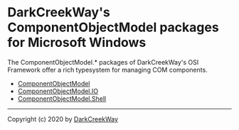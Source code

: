 # DarkCreekWay's ComponentObjectModel packages for Microsoft Windows

The ComponentObjectModel.* packages of DarkCreekWay's OSI Framework offer
a rich typesystem for managing COM components.

* [ComponentObjectModel](_Library/readme.md)
* [ComponentObjectModel.IO](IO/_Library/readme.md)
* [ComponentObjectModel.Shell](Shell/_Library/readme.md)

---

Copyright (c) 2020 by [DarkCreekWay](https://github.com/DarkCreekWay)
